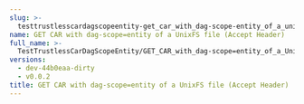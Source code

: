 ```yaml
---
slug: >-
  testtrustlesscardagscopeentity-get_car_with_dag-scope-entity_of_a_unixfs_file_(accept_header)
name: GET CAR with dag-scope=entity of a UnixFS file (Accept Header)
full_name: >-
  TestTrustlessCarDagScopeEntity/GET_CAR_with_dag-scope=entity_of_a_UnixFS_file_(Accept_Header)
versions:
  - dev-44b0eaa-dirty
  - v0.0.2
title: GET CAR with dag-scope=entity of a UnixFS file (Accept Header)
---
```


